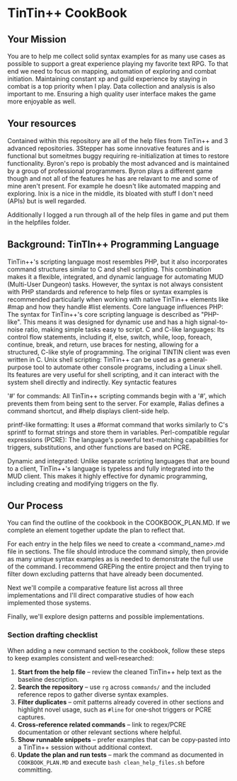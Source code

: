 # TinTin++ CookBook

## Your Mission

You are to help me collect solid syntax examples for as many use cases as possible to support a great experience playing my favorite text RPG. To that end we need to focus on mapping, automation of exploring and combat initiation. Maintaining constant xp and guild experience by staying in combat is a top priority when I play.  Data collection and analysis is also important to me. Ensuring a high quality user interface makes the game more enjoyable as well. 

## Your resources

Contained within this repository are all of the help files from TinTin++ and 3 advanced repositories. 3Stepper has some innovative features and is functional but someitmes buggy requiring re-initialization at times to restore functionality. Byron's repo is probably the most advanced and is maintained by a group of professional programmers. Byron plays a different game though and not all of the features he has are relavant to me and some of mine aren't present. For example he doesn't like automated mapping and exploring. Inix is a nice in the middle, its bloated with stuff I don't need (APIs) but is well regarded. 

Additionally I logged a run through all of the help files in game and put them in the helpfiles folder. 

## Background: TinTIn++ Programming Language

TinTin++'s scripting language most resembles PHP, but it also incorporates command structures similar to C and shell scripting. This combination makes it a flexible, integrated, and dynamic language for automating MUD (Multi-User Dungeon) tasks. However, the syntax is
not always consistent with PHP standards and reference to help files or syntax examples is recommended particularly when working with native TinTin++ elements like #map and how they handle #list elements. 
Core language influences
PHP: The syntax for TinTin++'s core scripting language is described as "PHP-like". This means it was designed for dynamic use and has a high signal-to-noise ratio, making simple tasks easy to script.
C and C-like languages: Its control flow statements, including if, else, switch, while, loop, foreach, continue, break, and return, use braces for nesting, allowing for a structured, C-like style of programming. The original TINTIN client was even written in C.
Unix shell scripting: TinTin++ can be used as a general-purpose tool to automate other console programs, including a Linux shell. Its features are very useful for shell scripting, and it can interact with the system shell directly and indirectly. 
Key syntactic features

'#' for commands: All TinTin++ scripting commands begin with a '#', which prevents them from being sent to the server. For example, #alias defines a command shortcut, and #help displays client-side help.

printf-like formatting: It uses a #format command that works similarly to C's sprintf to format strings and store them in variables.
Perl-compatible regular expressions (PCRE): The language's powerful text-matching capabilities for triggers, substitutions, and other functions are based on PCRE.

Dynamic and integrated: Unlike separate scripting languages that are bound to a client, TinTin++'s language is typeless and fully integrated into the MUD client. This makes it highly effective for dynamic programming, including creating and modifying triggers on the fly. 

## Our Process

You can find the outline of the cookbook in the COOKBOOK_PLAN.MD. If we complete an element together update the plan to reflect that.

For each entry in the help files we need to create a <command_name>.md file in sections. The file should introduce the command simply, then provide as many unique syntax examples as is needed to demonstrate the full use of the command. I recommend GREPing the entire project and then trying to filter down excluding patterns that have already been documented. 

Next we'll compile a comparative feature list across all three implementations and I'll direct comparative studies of how each implemented those systems. 

Finally, we'll explore design patterns and possible implementations.

### Section drafting checklist

When adding a new command section to the cookbook, follow these steps to keep
examples consistent and well‑researched:

1. **Start from the help file** – review the cleaned TinTin++ help text as the
   baseline description.
2. **Search the repository** – use `rg` across `commands/` and the included
   reference repos to gather diverse syntax examples.
3. **Filter duplicates** – omit patterns already covered in other sections and
   highlight novel usage, such as `#line` for one‑shot triggers or PCRE
   captures.
4. **Cross‑reference related commands** – link to regex/PCRE documentation or
   other relevant sections where helpful.
5. **Show runnable snippets** – prefer examples that can be copy‑pasted into a
   TinTin++ session without additional context.
6. **Update the plan and run tests** – mark the command as documented in
   `COOKBOOK_PLAN.MD` and execute `bash clean_help_files.sh` before committing.
